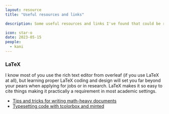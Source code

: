 ```yaml
---
layout: resource
title: "Useful resources and links"

description: Some useful resources and links I've found that could be relevant to your studies 

icon: star-o
date: 2023-05-15
people:
  - kani
---
```


### LaTeX 

I know most of you use the rich text editor from overleaf (if you use LaTeX at all), but learning proper LaTeX coding and design will set you far beyond your pears when applying for jobs or in research. LaTeX makes it so easy to cite things making it practically a requirement in most academic settings. 

* [Tips and tricks for writing math-heavy documents](https://fanpu.io/blog/2023/latex-tips/#paired-delimiters)  
* [Typesetting code with tcolorbox and minted](https://tex.stackexchange.com/questions/174455/typeset-source-code-with-tcolorbox)
